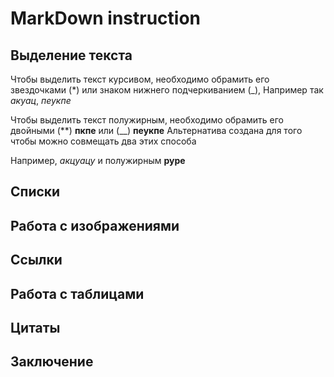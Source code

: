 # MarkDown instruction

## Выделение текста
Чтобы выделить текст курсивом, необходимо обрамить его звездочками (*) или знаком нижнего подчеркиванием
(_), Например так *акуац*, _пеукпе_

Чтобы выделить текст полужирным, необходимо обрамить его двойными (**) **пкпе** или (__) __пеукпе__
Альтернатива создана для того чтобы можно совмещать  два этих способа

Например, _акцуацу_ и полужирным **руре**

## Списки

## Работа с изображениями

## Ссылки

## Работа с таблицами 

## Цитаты

## Заключение


